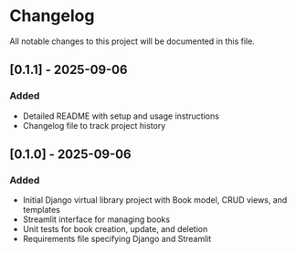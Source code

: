 # Changelog

All notable changes to this project will be documented in this file.

## [0.1.1] - 2025-09-06
### Added
- Detailed README with setup and usage instructions
- Changelog file to track project history

## [0.1.0] - 2025-09-06
### Added
- Initial Django virtual library project with Book model, CRUD views, and templates
- Streamlit interface for managing books
- Unit tests for book creation, update, and deletion
- Requirements file specifying Django and Streamlit
